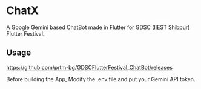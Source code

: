 # ChatX

A Google Gemini based ChatBot made in Flutter for GDSC (IIEST Shibpur) Flutter Festival.

## Usage

https://github.com/prtm-bg/GDSCFlutterFestival_ChatBot/releases

Before building the App, Modify the .env file and put your Gemini API token.


